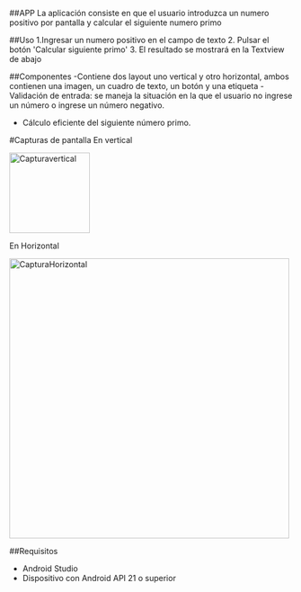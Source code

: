 ##APP
La aplicación consiste en que el usuario introduzca un numero positivo por pantalla y calcular el siguiente numero primo

##Uso
1.Ingresar un numero positivo en el campo de texto
2. Pulsar el botón 'Calcular siguiente primo'
3. El resultado se mostrará en la Textview de abajo

##Componentes
-Contiene dos layout uno vertical y otro horizontal, ambos contienen una imagen, un cuadro de texto, un botón y una etiqueta
-Validación de entrada: se maneja la situación en la que el usuario no ingrese un número o ingrese un número negativo.
- Cálculo eficiente del siguiente número primo.

#Capturas de pantalla
En vertical



<img width="143" alt="Capturavertical" src="https://github.com/user-attachments/assets/fdf90fd1-88a6-44f1-9575-ca84bacba482">

En Horizontal

<img width="498" alt="CapturaHorizontal" src="https://github.com/user-attachments/assets/4cf6207b-d2ce-4bfb-beea-69079b8a40cc">

##Requisitos
- Android Studio
- Dispositivo con Android API 21 o superior

  
